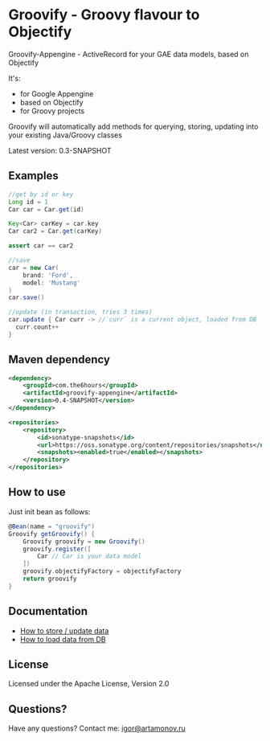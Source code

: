 Groovify - Groovy flavour to Objectify
==========================================================

Groovify-Appengine - ActiveRecord for your GAE data models, based on Objectify

It's:

 * for Google Appengine
 * based on Objectify
 * for Groovy projects


Groovify will automatically add methods for querying, storing, updating into
  your existing Java/Groovy classes

Latest version: 0.3-SNAPSHOT

Examples
--------


```Groovy
//get by id or key
Long id = 1
Car car = Car.get(id)

Key<Car> carKey = car.key
Car car2 = Car.get(carKey)

assert car == car2

//save
car = new Car(
    brand: 'Ford',
    model: 'Mustang'
)
car.save()

//update (in transaction, tries 3 times)
car.update { Car curr -> //`curr` is a current object, loaded from DB
  curr.count++
}
```

Maven dependency
----------------

```xml
<dependency>
    <groupId>com.the6hours</groupId>
    <artifactId>groovify-appengine</artifactId>
    <version>0.4-SNAPSHOT</version>
</dependency>
```

```xml
<repositories>
    <repository>
        <id>sonatype-snapshots</id>
        <url>https://oss.sonatype.org/content/repositories/snapshots</url>
        <snapshots><enabled>true</enabled></snapshots>
    </repository>
</repositories>
```


How to use
----------

Just init bean as follows:

```Groovy
@Bean(name = "groovify")
Groovify getGroovify() {
    Groovify groovify = new Groovify()
    groovify.register([
        Car // Car is your data model
    ])
    groovify.objectifyFactory = objectifyFactory
    return groovify
}
```

Documentation
-------------

 * [How to store / update data](groovify-appengine/blob/master/docs/updates.markdown)
 * [How to load data from DB](groovify-appengine/blob/master/docs/querying.markdown)


License
-------

Licensed under the Apache License, Version 2.0

Questions?
----------

Have any questions? Contact me: igor@artamonov.ru